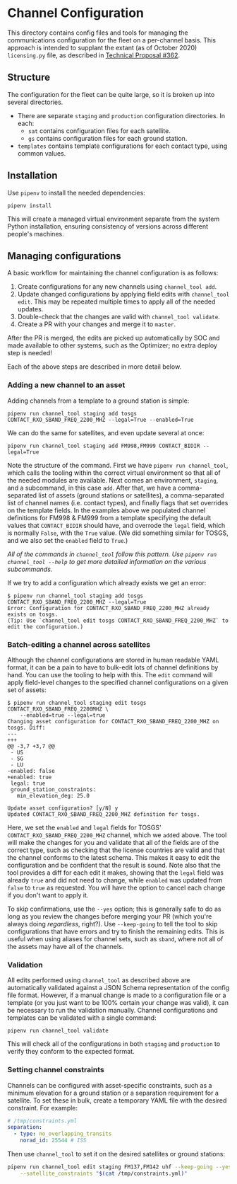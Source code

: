 # Channel Configuration

This directory contains config files and tools for managing the communications configuration for the
fleet on a per-channel basis. This approach is intended to supplant the extant (as of October 2020)
`licensing.py` file, as described in [Technical Proposal
#362](https://docs.google.com/document/d/1oOzPFOxtj3PFqRxY8ZnLOLie2oR95YMfxTyNKmKO9YU/edit?ts=5f80e012#).

## Structure

The configuration for the fleet can be quite large, so it is broken up into several directories.

- There are separate `staging` and `production` configuration directories. In each:
  - `sat` contains configuration files for each satellite.
  - `gs` contains configuration files for each ground station.
- `templates` contains template configurations for each contact type, using common values.

## Installation

Use `pipenv` to install the needed dependencies:

```
pipenv install
```

This will create a managed virtual environment separate from the system Python installation,
ensuring consistency of versions across different people's machines.

## Managing configurations

A basic workflow for maintaining the channel configuration is as follows:

1. Create configurations for any new channels using `channel_tool add`.
2. Update changed configurations by applying field edits with `channel_tool edit`. This may be
   repeated multiple times to apply all of the needed updates.
3. Double-check that the changes are valid with `channel_tool validate`.
4. Create a PR with your changes and merge it to `master`.

After the PR is merged, the edits are picked up automatically by SOC and made available to other
systems, such as the Optimizer; no extra deploy step is needed!

Each of the above steps are described in more detail below.

### Adding a new channel to an asset

Adding channels from a template to a ground station is simple:

```
pipenv run channel_tool staging add tosgs CONTACT_RXO_SBAND_FREQ_2200_MHZ --legal=True --enabled=True
```

We can do the same for satellites, and even update several at once:

```
pipenv run channel_tool staging add FM998,FM999 CONTACT_BIDIR --legal=True
```

Note the structure of the command. First we have `pipenv run channel_tool`, which calls the tooling
within the correct virtual environment so that all of the needed modules are available. Next comes
an environment, `staging`, and a subcommand, in this case `add`. After that, we have a
comma-separated list of assets (ground stations or satellites), a comma-separated list of channel
names (i.e. contact types), and finally flags that set overrides on the template fields. In the
examples above we populated channel definitions for FM998 & FM999 from a template specifying the
default values that `CONTACT_BIDIR` should have, and overrode the `legal` field, which is normally
`False`, with the `True` value. (We did something similar for TOSGS, and we also set the `enabled`
field to `True`.)

_All of the commands in `channel_tool` follow this pattern. Use `pipenv run channel_tool --help` to
get more detailed information on the various subcommands._

If we try to add a configuration which already exists we get an error:

```
$ pipenv run channel_tool staging add tosgs CONTACT_RXO_SBAND_FREQ_2200_MHZ --legal=True
Error: Configuration for CONTACT_RXO_SBAND_FREQ_2200_MHZ already exists on tosgs.
(Tip: Use `channel_tool edit tosgs CONTACT_RXO_SBAND_FREQ_2200_MHZ` to edit the configuration.)
```

### Batch-editing a channel across satellites

Although the channel configurations are stored in human readable YAML format, it can be a pain to
have to bulk-edit lots of channel definitions by hand. You can use the tooling to help with
this. The `edit` command will apply field-level changes to the specified channel configurations on a
given set of assets:

```
$ pipenv run channel_tool staging edit tosgs CONTACT_RXO_SBAND_FREQ_2200MHZ \
    --enabled=true --legal=true
Changing asset configuration for CONTACT_RXO_SBAND_FREQ_2200_MHZ on tosgs. Diff:
--- 
+++ 
@@ -3,7 +3,7 @@
 - US
 - SG
 - LU
-enabled: false
+enabled: true
 legal: true
 ground_station_constraints:
   min_elevation_deg: 25.0

Update asset configuration? [y/N] y
Updated CONTACT_RXO_SBAND_FREQ_2200_MHZ definition for tosgs.
```

Here, we set the `enabled` and `legal` fields for TOSGS' `CONTACT_RXO_SBAND_FREQ_2200_MHZ` channel,
which we `add`ed above. The tool will make the changes for you and validate that all of the fields
are of the correct type, such as checking that the license countries are valid and that the channel
conforms to the latest schema. This makes it easy to edit the configuration and be confident that
the result is sound. Note also that the tool provides a diff for each edit it makes, showing that
the `legal` field was already `true` and did not need to change, while `enabled` was updated from
`false` to `true` as requested. You will have the option to cancel each change if you don't want to
apply it. 

To skip confirmations, use the `--yes` option; this is generally safe to do as long as you review
the changes before merging your PR (which you're always doing _regardless_, right?). Use
`--keep-going` to tell the tool to skip configurations that have errors and try to finish the
remaining edits. This is useful when using aliases for channel sets, such as `sband`, where not all
of the assets may have all of the channels.

### Validation

All edits performed using `channel_tool` as described above are automatically validated against a
JSON Schema representation of the config file format. However, if a manual change is made to a
configuration file or a template (or you just want to be 100% certain your change was valid), it can
be necessary to run the validation manually. Channel configurations and templates can be validated
with a single command:

```
pipenv run channel_tool validate
```

This will check all of the configurations in both `staging` and `production` to verify they conform
to the expected format.

### Setting channel constraints

Channels can be configured with asset-specific constraints, such as a minimum elevation for a ground
station or a separation requirement for a satellite. To set these in bulk, create a temporary YAML
file with the desired constraint. For example:

```yaml
# /tmp/constraints.yml
separation:
  - type: no_overlapping_transits
    norad_id: 25544 # ISS
```

Then use `channel_tool` to set it on the desired satellites or ground stations:

```bash
pipenv run channel_tool edit staging FM137,FM142 uhf --keep-going --yes \
    --satellite_constraints "$(cat /tmp/constraints.yml)"
```
